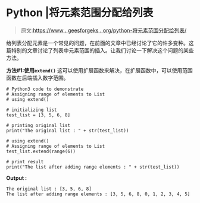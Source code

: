 # Python |将元素范围分配给列表

> 原文:[https://www . geesforgeks . org/python-将元素范围分配给列表/](https://www.geeksforgeeks.org/python-assign-range-of-elements-to-list/)

给列表分配元素是一个常见的问题，在前面的文章中已经讨论了它的许多变种。这篇特别的文章讨论了列表中元素范围的插入。让我们讨论一下解决这个问题的某些方法。

**方法#1:使用`extend()`**
这可以使用扩展函数来解决，在扩展函数中，可以使用范围函数在后端插入数字范围。

```
# Python3 code to demonstrate
# Assigning range of elements to List
# using extend()

# initializing list
test_list = [3, 5, 6, 8]

# printing original list
print("The original list : " + str(test_list))

# using extend()
# Assigning range of elements to List
test_list.extend(range(6))

# print result
print("The list after adding range elements : " + str(test_list))
```

**Output :**

```
The original list : [3, 5, 6, 8]
The list after adding range elements : [3, 5, 6, 8, 0, 1, 2, 3, 4, 5]

```